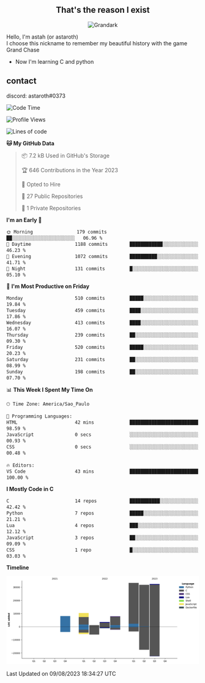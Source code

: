 <h2 align="center">That's the reason I exist</h2>

<p align="center">
  <img src="https://i.imgur.com/5HXDsn9.gif" width="500" alt="Grandark" href="https://www.artstation.com/artwork/dOBdmX" title="Grandark">
</p>


Hello, I'm astah (or astaroth)  
I choose this nickname to remember my beautiful history with the game Grand Chase  

- Now I'm learning C and python

## contact

discord: astaroth#0373
<!--START_SECTION:waka-->
![Code Time](http://img.shields.io/badge/Code%20Time-320%20hrs%2034%20mins-blue)

![Profile Views](http://img.shields.io/badge/Profile%20Views-2-blue)

![Lines of code](https://img.shields.io/badge/From%20Hello%20World%20I%27ve%20Written-128.2%20thousand%20lines%20of%20code-blue)

**🐱 My GitHub Data** 

> 📦 7.2 kB Used in GitHub's Storage 
 > 
> 🏆 646 Contributions in the Year 2023
 > 
> 💼 Opted to Hire
 > 
> 📜 27 Public Repositories 
 > 
> 🔑 1 Private Repositories 
 > 
**I'm an Early 🐤** 

```text
🌞 Morning                179 commits         ██░░░░░░░░░░░░░░░░░░░░░░░   06.96 % 
🌆 Daytime                1188 commits        ████████████░░░░░░░░░░░░░   46.23 % 
🌃 Evening                1072 commits        ██████████░░░░░░░░░░░░░░░   41.71 % 
🌙 Night                  131 commits         █░░░░░░░░░░░░░░░░░░░░░░░░   05.10 % 
```
📅 **I'm Most Productive on Friday** 

```text
Monday                   510 commits         █████░░░░░░░░░░░░░░░░░░░░   19.84 % 
Tuesday                  459 commits         ████░░░░░░░░░░░░░░░░░░░░░   17.86 % 
Wednesday                413 commits         ████░░░░░░░░░░░░░░░░░░░░░   16.07 % 
Thursday                 239 commits         ██░░░░░░░░░░░░░░░░░░░░░░░   09.30 % 
Friday                   520 commits         █████░░░░░░░░░░░░░░░░░░░░   20.23 % 
Saturday                 231 commits         ██░░░░░░░░░░░░░░░░░░░░░░░   08.99 % 
Sunday                   198 commits         ██░░░░░░░░░░░░░░░░░░░░░░░   07.70 % 
```


📊 **This Week I Spent My Time On** 

```text
🕑︎ Time Zone: America/Sao_Paulo

💬 Programming Languages: 
HTML                     42 mins             █████████████████████████   98.59 % 
JavaScript               0 secs              ░░░░░░░░░░░░░░░░░░░░░░░░░   00.93 % 
CSS                      0 secs              ░░░░░░░░░░░░░░░░░░░░░░░░░   00.48 % 

🔥 Editors: 
VS Code                  43 mins             █████████████████████████   100.00 % 
```

**I Mostly Code in C** 

```text
C                        14 repos            ███████████░░░░░░░░░░░░░░   42.42 % 
Python                   7 repos             █████░░░░░░░░░░░░░░░░░░░░   21.21 % 
Lua                      4 repos             ███░░░░░░░░░░░░░░░░░░░░░░   12.12 % 
JavaScript               3 repos             ██░░░░░░░░░░░░░░░░░░░░░░░   09.09 % 
CSS                      1 repo              █░░░░░░░░░░░░░░░░░░░░░░░░   03.03 % 
```



**Timeline**

![Lines of Code chart](https://raw.githubusercontent.com/astahjmo/astahjmo/main/assets/bar_graph.png)


 Last Updated on 09/08/2023 18:34:27 UTC
<!--END_SECTION:waka-->
